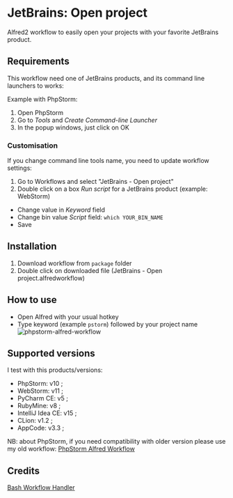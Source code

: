 JetBrains: Open project
========================

Alfred2 workflow to easily open your projects with your favorite JetBrains product.

## Requirements
This workflow need one of JetBrains products, and its command line launchers to works:

Example with PhpStorm:

1. Open PhpStorm
2. Go to _Tools_ and _Create Command-line Launcher_
3. In the popup windows, just click on OK

### Customisation
If you change command line tools name, you need to update workflow settings:

1. Go to Workflows and select "JetBrains - Open project"
2. Double click on a box _Run script_ for a JetBrains product (example: WebStorm)
  * Change value in _Keyword_ field
  * Change bin value _Script_ field: `which YOUR_BIN_NAME`
  * Save

## Installation
1. Download workflow from `package` folder
2. Double click on downloaded file (JetBrains - Open project.alfredworkflow)


## How to use
* Open Alfred with your usual hotkey
* Type keyword (example `pstorm`) followed by your project name
![phpstorm-alfred-workflow](https://lh3.googleusercontent.com/Zk8MiGBiZh0hrJ_0YsaINoIdnbeARwi4bcDthcHg_JE=w1335-h420-no)

## Supported versions
I test with this products/versions:

* PhpStorm: v10 ;
* WebStorm: v11 ;
* PyCharm CE: v5 ;
* RubyMine: v8 ;
* IntelliJ Idea CE: v15 ;
* CLion: v1.2 ;
* AppCode: v3.3 ;

NB: about PhpStorm, if you need compatibility with older version please use my old workflow: [PhpStorm Alfred Workflow](https://github.com/bchatard/phpstorm-alfred-workflow)

## Credits
[Bash Workflow Handler](https://github.com/markokaestner/bash-workflow-handler)
